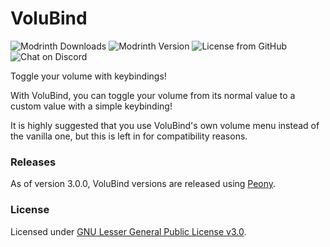 # VoluBind

![Modrinth Downloads](https://img.shields.io/modrinth/dt/volubind?logo=modrinth&label=Downloads&labelColor=15151e&color=00af5c&style=flat-square)
![Modrinth Version](https://img.shields.io/modrinth/v/volubind?label=Version&labelColor=15151e&color=007daf&style=flat-square)
![License from GitHub](https://img.shields.io/github/license/LilydevMC/VoluBind?label=License&labelColor=15151e&color=af5900&style=flat-square)
![Chat on Discord](https://img.shields.io/discord/995465843364343883?label=Discord&labelColor=15151e&color=5865F2&style=flat-square)

Toggle your volume with keybindings!

With VoluBind, you can toggle your volume from its normal value to a
custom value with a simple keybinding!

It is highly suggested that you use VoluBind's own volume menu instead of the
vanilla one, but this is left in for compatibility reasons.


### Releases

As of version 3.0.0, VoluBind versions are released using
[Peony](https://github.com/LilydevMC/Peony).

### License

Licensed under [GNU Lesser General Public License v3.0](/LICENSE).

